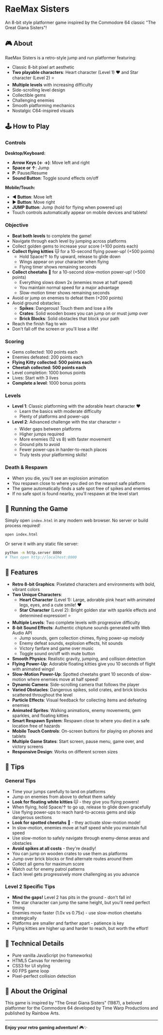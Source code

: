 # RaeMax Sisters

An 8-bit style platformer game inspired by the Commodore 64 classic "The Great Giana Sisters"!

## 🎮 About

RaeMax Sisters is a retro-style jump and run platformer featuring:
- Classic 8-bit pixel art aesthetic
- **Two playable characters**: Heart character (Level 1) ❤️ and Star character (Level 2) ⭐
- **Multiple levels** with increasing difficulty
- Side-scrolling level design
- Collectible gems
- Challenging enemies
- Smooth platforming mechanics
- Nostalgic C64-inspired visuals

## 🕹️ How to Play

### Controls

**Desktop/Keyboard:**
- **Arrow Keys (← →)**: Move left and right
- **Space or ↑**: Jump
- **P**: Pause/Resume
- **Sound Button**: Toggle sound effects on/off

**Mobile/Touch:**
- **◀ Button**: Move left
- **▶ Button**: Move right
- **JUMP Button**: Jump (hold for flying when powered up)
- Touch controls automatically appear on mobile devices and tablets!

### Objective
- **Beat both levels** to complete the game!
- Navigate through each level by jumping across platforms
- Collect golden gems to increase your score (+100 points each)
- **Collect flying kitties** 🐱 for a 10-second flying power-up! (+500 points)
  - Hold Space/↑ to fly upward, release to glide down
  - Wings appear on your character when flying
  - Flying timer shows remaining seconds
- **Collect cheetahs** 🐆 for a 10-second slow-motion power-up! (+500 points)
  - Everything slows down 2x (enemies move at half speed)
  - You maintain normal speed for a major advantage
  - Slow-motion timer shows remaining seconds
- Avoid or jump on enemies to defeat them (+200 points)
- Avoid ground obstacles:
  - **Spikes**: Dangerous! Touch them and lose a life
  - **Crates**: Solid wooden boxes you can jump on or must jump over
  - **Brick Blocks**: Solid obstacles that block your path
- Reach the finish flag to win
- Don't fall off the screen or you'll lose a life!

### Scoring
- Gems collected: 100 points each
- Enemies defeated: 200 points each
- **Flying Kitty collected: 500 points each**
- **Cheetah collected: 500 points each**
- Level completion: 1000 bonus points
- Lives: Start with 3 lives
- **Complete a level**: 1000 bonus points

### Levels
- **Level 1**: Classic platforming with the adorable heart character ❤️
  - Learn the basics with moderate difficulty
  - Plenty of platforms and power-ups
- **Level 2**: Advanced challenge with the star character ⭐
  - Wider gaps between platforms
  - Higher jumps required
  - More enemies (12 vs 8) with faster movement
  - Ground pits to avoid
  - Fewer power-ups in harder-to-reach places
  - Truly tests your platforming skills!

### Death & Respawn
- When you die, you'll see an explosion animation
- You respawn close to where you died on the nearest safe platform
- The game automatically finds a safe spot free of spikes and enemies
- If no safe spot is found nearby, you'll respawn at the level start

## 🚀 Running the Game

Simply open `index.html` in any modern web browser. No server or build process required!

```bash
open index.html
```

Or serve it with any static file server:

```bash
python -m http.server 8000
# Then open http://localhost:8000
```

## 🎨 Features

- **Retro 8-bit Graphics**: Pixelated characters and environments with bold, vibrant colors
- **Two Unique Characters**: 
  - **Heart Character** (Level 1): Large, adorable pink heart with animated legs, eyes, and a cute smile! ❤️
  - **Star Character** (Level 2): Bright golden star with sparkle effects and determined expression! ⭐
- **Multiple Levels**: Two complete levels with progressive difficulty
- **8-bit Sound Effects**: Authentic chiptune sounds generated with Web Audio API
  - Jump sounds, gem collection chimes, flying power-up melody
  - Enemy defeat sounds, explosion effects, hit sounds
  - Victory fanfare and game over music
  - Toggle sound on/off with mute button
- **Smooth Physics**: Realistic gravity, jumping, and collision detection
- **Flying Power-Up**: Adorable floating kitties give you 10 seconds of flight with animated wings!
- **Slow-Motion Power-Up**: Spotted cheetahs grant 10 seconds of slow-motion where enemies move at half speed!
- **Dynamic Camera**: Side-scrolling camera that follows the player
- **Varied Obstacles**: Dangerous spikes, solid crates, and brick blocks scattered throughout the level
- **Particle Effects**: Visual feedback for collecting items and defeating enemies
- **Animated Sprites**: Walking animations, enemy movements, gem sparkles, and floating kitties
- **Smart Respawn System**: Respawn close to where you died in a safe location free of hazards
- **Mobile Touch Controls**: On-screen buttons for playing on phones and tablets
- **Multiple Game States**: Start screen, pause menu, game over, and victory screens
- **Responsive Design**: Works on different screen sizes

## 🎯 Tips

### General Tips
- Time your jumps carefully to land on platforms
- Jump on enemies from above to defeat them safely
- **Look for floating white kitties** 🐱 - they give you flying powers!
- When flying, hold Space/↑ to go up, release to glide down gracefully
- Use flying power-ups to reach hard-to-access gems and skip dangerous sections
- **Look for spotted cheetahs** 🐆 - they activate slow-motion mode!
- In slow-motion, enemies move at half speed while you maintain full speed
- Use slow-motion to safely navigate through enemy-dense areas and obstacles
- **Avoid spikes at all costs** - they're deadly!
- You can jump on wooden crates to use them as platforms
- Jump over brick blocks or find alternate routes around them
- Collect all gems for maximum score
- Watch out for enemy patrol patterns
- Each level gets progressively more challenging as you advance

### Level 2 Specific Tips
- **Mind the gaps!** Level 2 has pits in the ground - don't fall in!
- The star character can jump the same height, but you'll need perfect timing
- Enemies move faster (1.0x vs 0.75x) - use slow-motion cheetahs strategically
- Platforms are smaller and farther apart - patience is key
- Flying kitties are higher up and harder to reach, but worth the effort!

## 📝 Technical Details

- Pure vanilla JavaScript (no frameworks)
- HTML5 Canvas for rendering
- CSS3 for UI styling
- 60 FPS game loop
- Pixel-perfect collision detection

## 🎵 About the Original

This game is inspired by "The Great Giana Sisters" (1987), a beloved platformer for the Commodore 64 developed by Time Warp Productions and published by Rainbow Arts.

---

**Enjoy your retro gaming adventure!** 🎮✨

